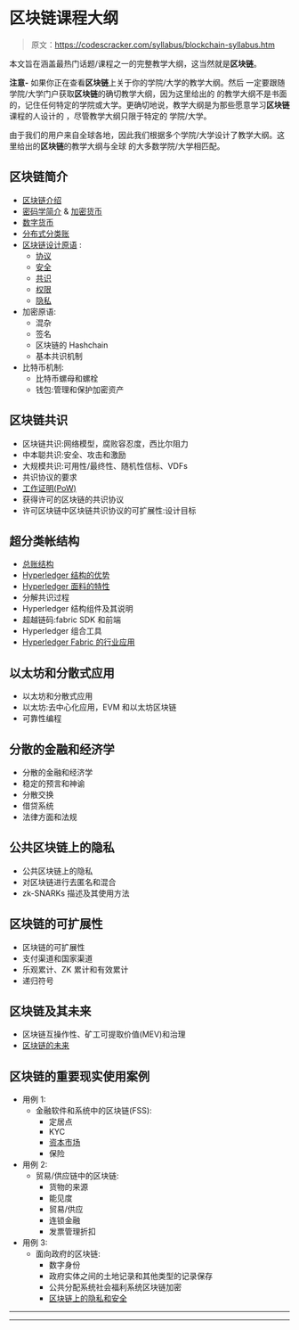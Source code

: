 # 区块链课程大纲

> 原文：<https://codescracker.com/syllabus/blockchain-syllabus.htm>

本文旨在涵盖最热门话题/课程之一的完整教学大纲，这当然就是**区块链**。

**注意-** 如果你正在查看**区块链**上关于你的学院/大学的教学大纲。然后 一定要跟随学院/大学门户获取**区块链**的确切教学大纲，因为这里给出的 的教学大纲不是书面的，记住任何特定的学院或大学。更确切地说，教学大纲是为那些愿意学习**区块链**课程的人设计的 ，尽管教学大纲只限于特定的 学院/大学。

由于我们的用户来自全球各地，因此我们根据多个学院/大学设计了教学大纲。这里给出的**区块链**的教学大纲与全球 的大多数学院/大学相匹配。

## 区块链简介

*   [区块链介绍](/blockchain/blockchain-technology.htm)
*   [密码学简介](/blockchain/cryptography-in-blockchain.htm) & [加密货币](/blockchain/cryptocurrency-and-its-working.htm)
*   [数字货币](/blockchain/digital-money.htm)
*   [分布式分类账](/blockchain/distributed-ledger-technology.htm)
*   [区块链设计原语](/blockchain/design-primitives-of-blockchain.htm) :
    *   [协议](/blockchain/design-primitives-of-blockchain.htm#e)
    *   [安全](/blockchain/design-primitives-of-blockchain.htm#a)
    *   [共识](/blockchain/design-primitives-of-blockchain.htm#b)
    *   [权限](/blockchain/design-primitives-of-blockchain.htm#c)
    *   [隐私](/blockchain/design-primitives-of-blockchain.htm#d)
*   加密原语:
    *   混杂
    *   签名
    *   区块链的 Hashchain
    *   基本共识机制
*   比特币机制:
    *   比特币螺母和螺栓
    *   钱包:管理和保护加密资产

## 区块链共识

*   区块链共识:网络模型，腐败容忍度，西比尔阻力
*   中本聪共识:安全、攻击和激励
*   大规模共识:可用性/最终性、随机性信标、VDFs
*   共识协议的要求
*   [工作证明(PoW)](/blockchain/proof-of-work.htm)
*   获得许可的区块链的共识协议
*   许可区块链中区块链共识协议的可扩展性:设计目标

## 超分类帐结构

*   [总账结构](/blockchain/hyperledger-fabric.htm)
*   [Hyperledger 结构的优势](/blockchain/hyperledger-fabric.htm#a)
*   [Hyperledger 面料的特性](/blockchain/hyperledger-fabric.htm#b)
*   分解共识过程
*   Hyperledger 结构组件及其说明
*   超越链码:fabric SDK 和前端
*   Hyperledger 组合工具
*   [Hyperledger Fabric 的行业应用](/blockchain/hyperledger-fabric.htm#c)

## 以太坊和分散式应用

*   以太坊和分散式应用
*   以太坊:去中心化应用，EVM 和以太坊区块链
*   可靠性编程

## 分散的金融和经济学

*   分散的金融和经济学
*   稳定的预言和神谕
*   分散交换
*   借贷系统
*   法律方面和法规

## 公共区块链上的隐私

*   公共区块链上的隐私
*   对区块链进行去匿名和混合
*   zk-SNARKs 描述及其使用方法

## 区块链的可扩展性

*   区块链的可扩展性
*   支付渠道和国家渠道
*   乐观累计、ZK 累计和有效累计
*   递归符号

## 区块链及其未来

*   区块链互操作性、矿工可提取价值(MEV)和治理
*   [区块链的未来](/blockchain/blockchain-technology.htm#a)

## 区块链的重要现实使用案例

*   用例 1:
    *   金融软件和系统中的区块链(FSS):
        *   定居点
        *   KYC
        *   [资本市场](/blockchain/blockchain-use-cases.htm#one)
        *   保险
*   用例 2:
    *   贸易/供应链中的区块链:
        *   货物的来源
        *   能见度
        *   贸易/供应
        *   连锁金融
        *   发票管理折扣
*   用例 3:
    *   面向政府的区块链:
        *   数字身份
        *   政府实体之间的土地记录和其他类型的记录保存
        *   公共分配系统社会福利系统区块链加密
        *   [区块链上的隐私和安全](/blockchain/blockchain-privacy-issues-solutions.htm)

* * *

* * *